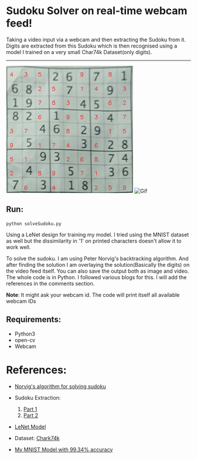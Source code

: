 # Sudoku Solver on real-time webcam feed!  

Taking a video input via a webcam and then extracting the Sudoku from it. Digits are extracted from this Sudoku which is then recognised using a model I trained on a very small Char74k Dataset(only digits).
___
![Image](https://github.com/imsahil007/SudokuSolver/blob/master/res/sol2.png)
![Gif](https://github.com/imsahil007/SudokuSolver/blob/master/res/output_1.gif)  

## Run:
```
python solveSudoku.py
```
Using a LeNet design for training my model. I tried using the MNIST dataset as well but the dissimilarity in '1' on printed characters doesn't allow it to work well.  

To solve the sudoku. I am using Peter Norvig's backtracking algorithm. And after finding the solution I am overlaying the solution(Basically the digits) on the video feed itself. You can also save the output both as image and video.  
The whole code is in Python. I followed various blogs for this. I will add the references in the comments section.  

**Note**: It might ask your webcam id. The code will print itself all available webcam IDs  

## Requirements:
* Python3
* open-cv
* Webcam

# References:
* [Norvig's algorithm for solving sudoku](https://norvig.com/sudoku.html)
* Sudoku Extraction: 
    1. [Part 1](https://medium.com/@neshpatel/solving-sudoku-part-i-7c4bb3097aa7) 
    2. [Part 2](https://medium.com/@neshpatel/solving-sudoku-part-ii-9a7019d196a2)  

* [LeNet Model](https://www.kaggle.com/cdeotte/25-million-images-0-99757-mnist)
* Dataset: [Chark74k](http://www.ee.surrey.ac.uk/CVSSP/demos/chars74k/)
* [My MNIST Model with 99.34% accuracy](https://github.com/imsahil007/MNIST-LeNet)